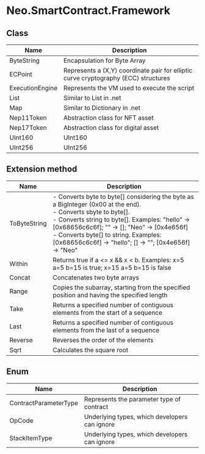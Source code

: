# Neo.SmartContract.Framework

## Class

| Name            | Description                                                  |
| --------------- | ------------------------------------------------------------ |
| ByteString      | Encapsulation for Byte Array                                 |
| ECPoint         | Represents a (X,Y) coordinate pair for elliptic curve cryptography (ECC) structures |
| ExecutionEngine | Represents the VM used to execute the script                 |
| List            | Similar to List in .net                                      |
| Map             | Similar to Dictionary in .net                                |
| Nep11Token      | Abstraction class for NFT asset                          |
| Nep17Token      | Abstraction class for digital asset                              |
| UInt160         | UInt160                                                      |
| UInt256         | UInt256                                                      |


## Extension method

| Name         | Description                                                  |
| ------------ | ------------------------------------------------------------ |
| ToByteString | - Converts byte to byte[] considering the byte as a BigInteger (0x00 at the end).<br/>- Converts sbyte to byte[].<br/>- Converts string to byte[]. Examples: "hello" -> [0x68656c6c6f]; "" -> []; "Neo" -> [0x4e656f]<br/>- Converts byte[] to string. Examples: [0x68656c6c6f] -> "hello"; [] -> ""; [0x4e656f] -> "Neo"<br/> |
| Within       | Returns true if a <= x && x < b. Examples: x=5 a=5 b=15 is true; x=15 a=5 b=15 is false |
| Concat       | Concatenates two byte arrays                                 |
| Range        | Copies the subarray, starting from the specified position and having the specified length |
| Take         | Returns a specified number of contiguous elements from the start of a sequence |
| Last         | Returns a specified number of contiguous elements from the last of a sequence |
| Reverse      | Reverses the order of the elements                           |
| Sqrt         | Calculates the square root                                   |

## Enum

| Name                  | Description                                   |
| --------------------- | --------------------------------------------- |
| ContractParameterType | Represents the parameter type of contract     |
| OpCode                | Underlying types, which developers can ignore |
| StackItemType         | Underlying types, which developers can ignore |
